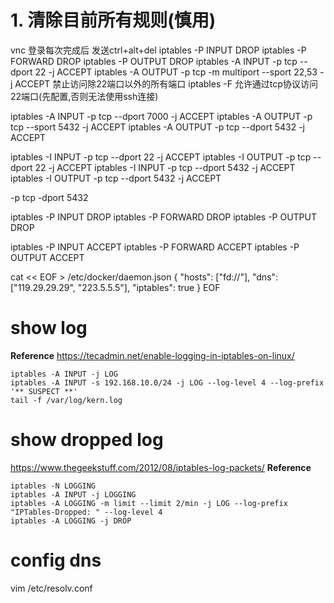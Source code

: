 # 1. 清除目前所有规则(慎用)
vnc 登录每次完成后 发送ctrl+alt+del
iptables -P INPUT DROP
iptables -P FORWARD DROP
iptables -P OUTPUT DROP
iptables -A INPUT -p tcp --dport 22 -j ACCEPT
iptables -A OUTPUT -p tcp -m multiport --sport 22,53 -j ACCEPT
禁止访问除22端口以外的所有端口
iptables -F
允许通过tcp协议访问22端口(先配置,否则无法使用ssh连接)


iptables -A INPUT -p tcp --dport 7000 -j ACCEPT
iptables -A OUTPUT -p tcp --sport 5432  -j ACCEPT
iptables -A OUTPUT -p tcp --dport 5432  -j ACCEPT

iptables -I INPUT -p tcp --dport 22  -j ACCEPT
iptables -I OUTPUT -p tcp --dport 22  -j ACCEPT
iptables -I INPUT -p tcp --dport 5432  -j ACCEPT
iptables -I OUTPUT -p tcp --dport 5432  -j ACCEPT

-p tcp -dport 5432


iptables -P INPUT DROP
iptables -P FORWARD DROP
iptables -P OUTPUT DROP

iptables -P INPUT ACCEPT
iptables -P FORWARD ACCEPT
iptables -P OUTPUT ACCEPT

cat << EOF > /etc/docker/daemon.json
{
  "hosts": ["fd://"],
  "dns": ["119.29.29.29", "223.5.5.5"],
  "iptables": true
}
EOF

# show log
**Reference**
https://tecadmin.net/enable-logging-in-iptables-on-linux/
```
iptables -A INPUT -j LOG
iptables -A INPUT -s 192.168.10.0/24 -j LOG --log-level 4 --log-prefix '** SUSPECT **'
tail -f /var/log/kern.log
```

# show dropped log
https://www.thegeekstuff.com/2012/08/iptables-log-packets/ 
**Reference**
```
iptables -N LOGGING
iptables -A INPUT -j LOGGING
iptables -A LOGGING -m limit --limit 2/min -j LOG --log-prefix "IPTables-Dropped: " --log-level 4
iptables -A LOGGING -j DROP
```

# config dns
vim /etc/resolv.conf  
